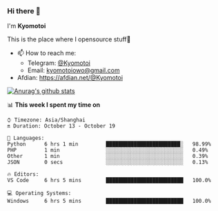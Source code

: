 ### Hi there 👋

I'm **Kyomotoi**

This is the place where I opensource stuff🤺

- 📫 How to reach me: 
    - Telegram: [@Kyomotoi](https://t.me/Kyomotoi)
    - Email: <kyomotoiowo@gmail.com>
- Afdian: <https://afdian.net/@Kyomotoi>

[![Anurag's github stats](https://github-readme-stats.vercel.app/api?username=kyomotoi)](https://github.com/anuraghazra/github-readme-stats)

📊 **This week I spent my time on**
<!--START_SECTION:waka-->
```text
⌚︎ Timezone: Asia/Shanghai
🔛 Duration: October 13 - October 19

💬 Languages: 
Python      6 hrs 1 min         ████████████████████████░   98.99% 
PHP         1 min               ░░░░░░░░░░░░░░░░░░░░░░░░░   0.49% 
Other       1 min               ░░░░░░░░░░░░░░░░░░░░░░░░░   0.39% 
JSON        0 secs              ░░░░░░░░░░░░░░░░░░░░░░░░░   0.13%

🔥 Editors: 
VS Code     6 hrs 5 mins        █████████████████████████   100.0%

💻 Operating Systems: 
Windows     6 hrs 5 mins        █████████████████████████   100.0%
```
<!--END_SECTION:waka-->
